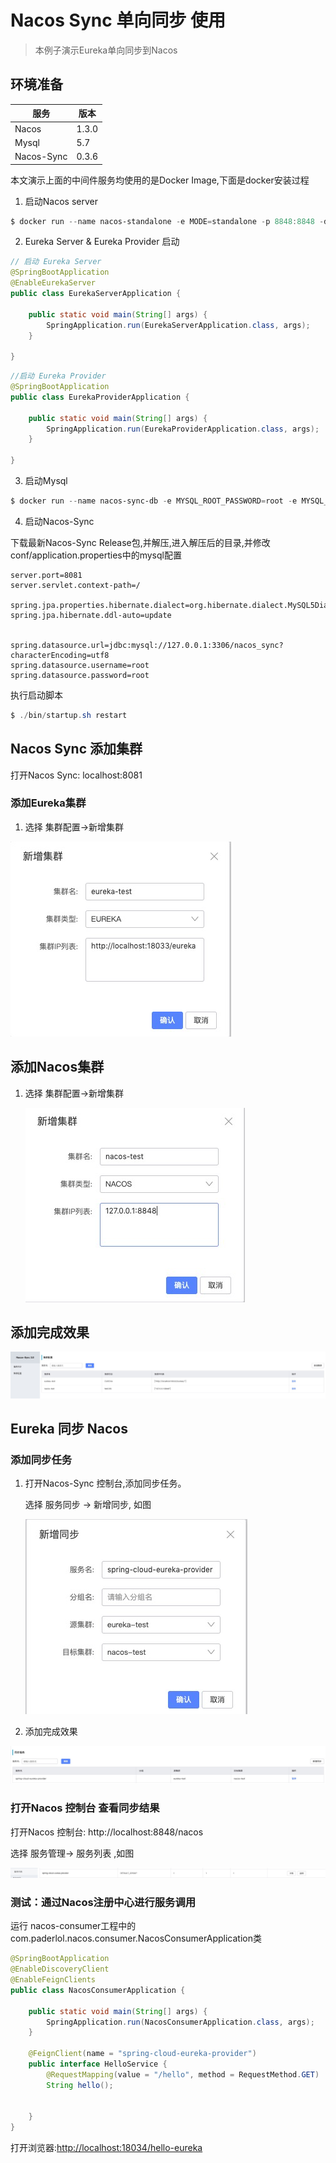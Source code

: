 # Nacos Sync 单向同步 使用



> 本例子演示Eureka单向同步到Nacos
>



## 环境准备

| 服务       | 版本      |
| ---------- | --------- |
| Nacos      | 1.3.0 |
| Mysql      | 5.7       |
| Nacos-Sync | 0.3.6     |

本文演示上面的中间件服务均使用的是Docker Image,下面是docker安装过程



1. 启动Nacos server

```powershell
$ docker run --name nacos-standalone -e MODE=standalone -p 8848:8848 -d nacos/nacos-server:1.0.0-RC3
```



2. Eureka Server & Eureka Provider 启动

```java
// 启动 Eureka Server
@SpringBootApplication
@EnableEurekaServer
public class EurekaServerApplication {

    public static void main(String[] args) {
        SpringApplication.run(EurekaServerApplication.class, args);
    }

}
```



```java
//启动 Eureka Provider
@SpringBootApplication
public class EurekaProviderApplication {

    public static void main(String[] args) {
        SpringApplication.run(EurekaProviderApplication.class, args);
    }

}
```



3. 启动Mysql

```powershell
$ docker run --name nacos-sync-db -e MYSQL_ROOT_PASSWORD=root -e MYSQL_DATABASE=nacos_sync -p 3306:3306 -d  mysql:5.6
```



4. 启动Nacos-Sync

下载最新Nacos-Sync Release包,并解压,进入解压后的目录,并修改conf/application.properties中的mysql配置

```properties
server.port=8081
server.servlet.context-path=/

spring.jpa.properties.hibernate.dialect=org.hibernate.dialect.MySQL5Dialect
spring.jpa.hibernate.ddl-auto=update


spring.datasource.url=jdbc:mysql://127.0.0.1:3306/nacos_sync?characterEncoding=utf8
spring.datasource.username=root
spring.datasource.password=root
```



执行启动脚本

```powershell
$ ./bin/startup.sh restart
```





## Nacos Sync 添加集群

打开Nacos Sync: localhost:8081

### 添加Eureka集群

1. 选择 集群配置->新增集群

![image-20190406230949957](img/eureka-server.png)

## 添加Nacos集群

1. 选择 集群配置->新增集群

   ![image-20190406231645381](img/nacos-server.png)

   

## 添加完成效果

![image-20190406231703624](img/console-cluster.png)



## Eureka 同步 Nacos



### 添加同步任务

1. 打开Nacos-Sync 控制台,添加同步任务。

   选择 服务同步 -> 新增同步, 如图

   ![image-20190406231155641](img/sync-task.png)

2. 添加完成效果

![image-20190406231252135](img/console-task-show.png)

### 打开Nacos 控制台 查看同步结果

打开Nacos 控制台: http://localhost:8848/nacos

选择 服务管理-> 服务列表 ,如图

![image-20190406231344743](img/nacos-server-show.png)



### 测试：通过Nacos注册中心进行服务调用

运行 nacos-consumer工程中的com.paderlol.nacos.consumer.NacosConsumerApplication类

```java
@SpringBootApplication
@EnableDiscoveryClient
@EnableFeignClients
public class NacosConsumerApplication {

    public static void main(String[] args) {
        SpringApplication.run(NacosConsumerApplication.class, args);
    }

    @FeignClient(name = "spring-cloud-eureka-provider")
    public interface HelloService {
        @RequestMapping(value = "/hello", method = RequestMethod.GET)
        String hello();


    }
}
```



打开浏览器:<http://localhost:18034/hello-eureka>

